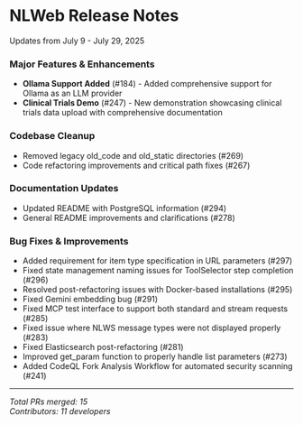 # NLWeb Release Notes

Updates from July 9 - July 29, 2025

### Major Features & Enhancements

- **Ollama Support Added** (#184) - Added comprehensive support for Ollama as an LLM provider
- **Clinical Trials Demo** (#247) - New demonstration showcasing clinical trials data upload with comprehensive documentation

### Codebase Cleanup

- Removed legacy old_code and old_static directories (#269)
- Code refactoring improvements and critical path fixes (#267)

### Documentation Updates

- Updated README with PostgreSQL information (#294)
- General README improvements and clarifications (#278)

### Bug Fixes & Improvements

- Added requirement for item type specification in URL parameters (#297)
- Fixed state management naming issues for ToolSelector step completion (#296)
- Resolved post-refactoring issues with Docker-based installations (#295)
- Fixed Gemini embedding bug (#291)
- Fixed MCP test interface to support both standard and stream requests (#285)
- Fixed issue where NLWS message types were not displayed properly (#283)
- Fixed Elasticsearch post-refactoring (#281)
- Improved get_param function to properly handle list parameters (#273)
- Added CodeQL Fork Analysis Workflow for automated security scanning (#241)

---
*Total PRs merged: 15*  
*Contributors: 11 developers*